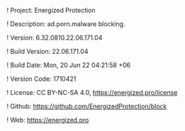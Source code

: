! Project: Energized Protection

! Description: ad.porn.malware blocking.

! Version: 6.32.0810.22.06.171.04

! Build Version: 22.06.171.04

! Build Date: Mon, 20 Jun 22 04:21:58 +06

! Version Code: 1710421

! License: CC BY-NC-SA 4.0, https://energized.pro/license

! Github: https://github.com/EnergizedProtection/block

! Web: https://energized.pro
